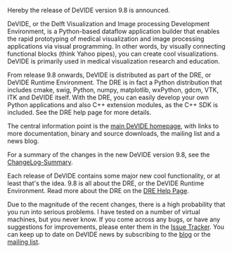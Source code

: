 Hereby the release of DeVIDE version 9.8 is announced.

DeVIDE, or the Delft Visualization and Image processing Development Environment, is a Python-based dataflow application builder that enables the rapid prototyping of medical visualization and image processing applications via visual programming. In other words, by visually connecting functional blocks (think Yahoo pipes), you can create cool visualizations.  DeVIDE is primarily used in medical visualization research and education.

From release 9.8 onwards, DeVIDE is distributed as part of the DRE, or DeVIDE Runtime Environment. The DRE is in fact a Python distribution that includes cmake, swig, Python, numpy, matplotlib, wxPython, gdcm, VTK, ITK and DeVIDE itself. With the DRE, you can easily develop your own Python applications and also C++ extension modules, as the C++ SDK is included. See the DRE help page for more details.

The central information point is the [main DeVIDE homepage](http://visualisation.tudelft.nl/Projects/DeVIDE), with links to more documentation, binary and source downloads, the mailing list and a news blog.

For a summary of the changes in the new DeVIDE version 9.8, see the [ChangeLog-Summary](http://code.google.com/p/devide/source/browse/branches/v9-8/devide/docs/ChangeLog-Summary.txt).

Each release of DeVIDE contains some major new cool functionality, or at least that's the idea.  9.8 is all about the DRE, or the DeVIDE Runtime Environment.  Read more about the DRE on the [DRE Help Page](HelpDRE.md).

Due to the magnitude of the recent changes, there is a high probability that you run into serious problems.  I have tested on a number of virtual machines, but you never know.  If you come across any bugs, or have any suggestions for improvements, please enter them in the [Issue Tracker](http://code.google.com/p/devide/issues/list).  You can keep up to date on DeVIDE news by subscribing to the [blog](http://devidenews.wordpress.com/) or the [mailing list](http://groups.google.com/group/devide-users).